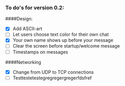 ### To do's for version 0.2:

####Design:
- [x] Add ASCII-art
- [ ] Let users choose text color for their own chat
- [x] Your own name shows up before your message
- [ ] Clear the screen before startup/welcome message
- [ ] Timestamps on messages

####Networking
- [x] Change from UDP to TCP connections
- [ ] Testtestetestegregregergregerfdsfref
